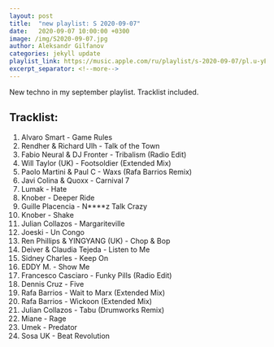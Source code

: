 ```yaml
---
layout: post
title:  "new playlist: S 2020-09-07"
date:   2020-09-07 10:00:00 +0300
image: /img/S2020-09-07.jpg
author: Aleksandr Gilfanov
categories: jekyll update
playlist_link: https://music.apple.com/ru/playlist/s-2020-09-07/pl.u-yEJ1h9DpgNV
excerpt_separator: <!--more-->
---
```

New techno in my september playlist. Tracklist included.
<!--more-->
## Tracklist:
1. Alvaro Smart - Game Rules
2. Rendher & Richard Ulh - Talk of the Town
3. Fabio Neural & DJ Fronter - Tribalism (Radio Edit)
4. Will Taylor (UK) - Footsoldier (Extended Mix)
5. Paolo Martini & Paul C - Waxs (Rafa Barrios Remix)
6. Javi Colina & Quoxx - Carnival 7
7. Lumak - Hate
8. Knober - Deeper Ride
9. Guille Placencia - N****z Talk Crazy
10. Knober - Shake
11. Julian Collazos - Margariteville
12. Joeski - Un Congo
13. Ren Phillips & YINGYANG (UK) - Chop & Bop
14. Deiver & Claudia Tejeda - Listen to Me
15. Sidney Charles - Keep On
16. EDDY M. - Show Me
17. Francesco Casciaro - Funky Pills (Radio Edit)
18. Dennis Cruz - Five
19. Rafa Barrios - Wait to Marx (Extended Mix)
20. Rafa Barrios - Wickoon (Extended Mix)
21. Julian Collazos - Tabu (Drumworks Remix)
22. Miane - Rage
23. Umek - Predator
24. Sosa UK - Beat Revolution
